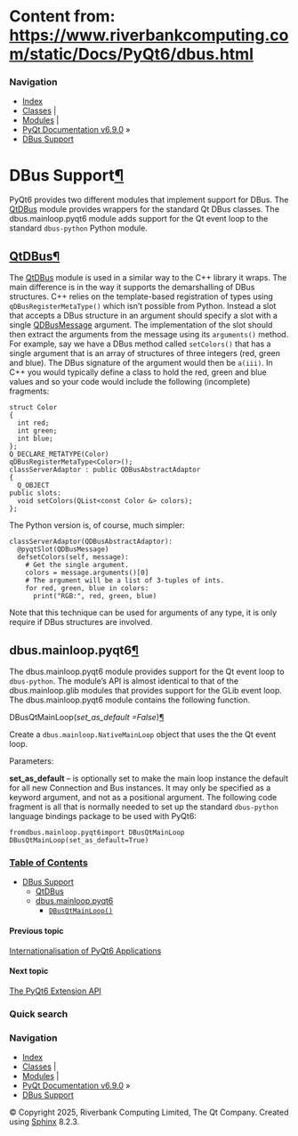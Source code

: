 # Content from: https://www.riverbankcomputing.com/static/Docs/PyQt6/dbus.html

### Navigation
  * [Index](https://www.riverbankcomputing.com/static/Docs/PyQt6/genindex.html "General index")
  * [Classes](https://www.riverbankcomputing.com/static/Docs/PyQt6/sip-classes.html "Index of all classes") |
  * [Modules](https://www.riverbankcomputing.com/static/Docs/PyQt6/module_index.html "Index of all modules") |
  * [PyQt Documentation v6.9.0](https://www.riverbankcomputing.com/static/Docs/PyQt6/index.html) »
  * [DBus Support](https://www.riverbankcomputing.com/static/Docs/PyQt6/dbus.html)


# DBus Support[¶](https://www.riverbankcomputing.com/static/Docs/PyQt6/dbus.html#dbus-support "Link to this heading")
PyQt6 provides two different modules that implement support for DBus. The [QtDBus](https://www.riverbankcomputing.com/static/Docs/PyQt6/api/qtdbus/qtdbus-module.html) module provides wrappers for the standard Qt DBus classes. The dbus.mainloop.pyqt6 module adds support for the Qt event loop to the standard `dbus-python` Python module.
## [QtDBus](https://www.riverbankcomputing.com/static/Docs/PyQt6/api/qtdbus/qtdbus-module.html)[¶](https://www.riverbankcomputing.com/static/Docs/PyQt6/dbus.html#qtdbus "Link to this heading")
The [QtDBus](https://www.riverbankcomputing.com/static/Docs/PyQt6/api/qtdbus/qtdbus-module.html) module is used in a similar way to the C++ library it wraps. The main difference is in the way it supports the demarshalling of DBus structures. C++ relies on the template-based registration of types using `qDBusRegisterMetaType()` which isn’t possible from Python. Instead a slot that accepts a DBus structure in an argument should specify a slot with a single [QDBusMessage](https://www.riverbankcomputing.com/static/Docs/PyQt6/api/qtdbus/qdbusmessage.html) argument. The implementation of the slot should then extract the arguments from the message using its `arguments()` method.
For example, say we have a DBus method called `setColors()` that has a single argument that is an array of structures of three integers (red, green and blue). The DBus signature of the argument would then be `a(iii)`. In C++ you would typically define a class to hold the red, green and blue values and so your code would include the following (incomplete) fragments:
```
struct Color
{
  int red;
  int green;
  int blue;
};
Q_DECLARE_METATYPE(Color)
qDBusRegisterMetaType<Color>();
classServerAdaptor : public QDBusAbstractAdaptor
{
  Q_OBJECT
public slots:
  void setColors(QList<const Color &> colors);
};

```

The Python version is, of course, much simpler:
```
classServerAdaptor(QDBusAbstractAdaptor):
  @pyqtSlot(QDBusMessage)
  defsetColors(self, message):
    # Get the single argument.
    colors = message.arguments()[0]
    # The argument will be a list of 3-tuples of ints.
    for red, green, blue in colors:
      print("RGB:", red, green, blue)

```

Note that this technique can be used for arguments of any type, it is only require if DBus structures are involved.
## dbus.mainloop.pyqt6[¶](https://www.riverbankcomputing.com/static/Docs/PyQt6/dbus.html#dbus-mainloop-pyqt6 "Link to this heading")
The dbus.mainloop.pyqt6 module provides support for the Qt event loop to `dbus-python`. The module’s API is almost identical to that of the dbus.mainloop.glib modules that provides support for the GLib event loop.
The dbus.mainloop.pyqt6 module contains the following function. 

DBusQtMainLoop(_set_as_default =False_)[¶](https://www.riverbankcomputing.com/static/Docs/PyQt6/dbus.html#DBusQtMainLoop "Link to this definition")
    
Create a `dbus.mainloop.NativeMainLoop` object that uses the the Qt event loop. 

Parameters:
    
**set_as_default** – is optionally set to make the main loop instance the default for all new Connection and Bus instances. It may only be specified as a keyword argument, and not as a positional argument.
The following code fragment is all that is normally needed to set up the standard `dbus-python` language bindings package to be used with PyQt6:
```
fromdbus.mainloop.pyqt6import DBusQtMainLoop
DBusQtMainLoop(set_as_default=True)

```

### [Table of Contents](https://www.riverbankcomputing.com/static/Docs/PyQt6/index.html)
  * [DBus Support](https://www.riverbankcomputing.com/static/Docs/PyQt6/dbus.html)
    * [QtDBus](https://www.riverbankcomputing.com/static/Docs/PyQt6/dbus.html#qtdbus)
    * [dbus.mainloop.pyqt6](https://www.riverbankcomputing.com/static/Docs/PyQt6/dbus.html#dbus-mainloop-pyqt6)
      * [`DBusQtMainLoop()`](https://www.riverbankcomputing.com/static/Docs/PyQt6/dbus.html#DBusQtMainLoop)


#### Previous topic
[Internationalisation of PyQt6 Applications](https://www.riverbankcomputing.com/static/Docs/PyQt6/i18n.html "previous chapter")
#### Next topic
[The PyQt6 Extension API](https://www.riverbankcomputing.com/static/Docs/PyQt6/extension_api.html "next chapter")
### Quick search
### Navigation
  * [Index](https://www.riverbankcomputing.com/static/Docs/PyQt6/genindex.html "General index")
  * [Classes](https://www.riverbankcomputing.com/static/Docs/PyQt6/sip-classes.html "Index of all classes") |
  * [Modules](https://www.riverbankcomputing.com/static/Docs/PyQt6/module_index.html "Index of all modules") |
  * [PyQt Documentation v6.9.0](https://www.riverbankcomputing.com/static/Docs/PyQt6/index.html) »
  * [DBus Support](https://www.riverbankcomputing.com/static/Docs/PyQt6/dbus.html)


© Copyright 2025, Riverbank Computing Limited, The Qt Company. Created using [Sphinx](https://www.sphinx-doc.org/) 8.2.3. 
